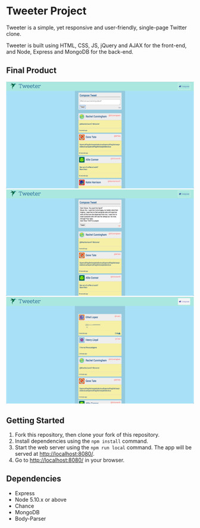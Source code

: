 # Tweeter Project

Tweeter is a simple, yet responsive and user-friendly, single-page Twitter clone.

Tweeter is built using HTML, CSS, JS, jQuery and AJAX for the front-end, and Node, Express and MongoDB for the back-end.

## Final Product

!["Screenshot of Tweeter Welcome Page"](https://github.com/BugleJones/tweeter/blob/master/public/docs/Landing-Page.png)
!["Screenshot of Too Many Characters!"](https://github.com/BugleJones/tweeter/blob/master/public/docs/Too-Many-Characters.png)
!["Screenshot of Hidden Tweet Menu"](https://github.com/BugleJones/tweeter/blob/master/public/docs/Tweet-Menu-Hidden.png)

## Getting Started

1. Fork this repository, then clone your fork of this repository.
2. Install dependencies using the `npm install` command.
3. Start the web server using the `npm run local` command. The app will be served at <http://localhost:8080/>.
4. Go to <http://localhost:8080/> in your browser.

## Dependencies

- Express
- Node 5.10.x or above
- Chance
- MongoDB
- Body-Parser
